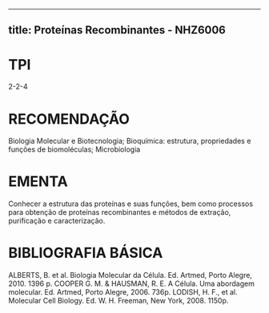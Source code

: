 
---
title: Proteínas Recombinantes - NHZ6006 
---

# TPI

2-2-4

# RECOMENDAÇÃO

Biologia Molecular e Biotecnologia; Bioquímica: estrutura, propriedades e funções de biomoléculas; Microbiologia

# EMENTA

Conhecer a estrutura das proteínas e suas funções, bem como processos para obtenção de proteínas recombinantes e métodos de extração, purificação e caracterização.

# BIBLIOGRAFIA BÁSICA

ALBERTS, B. et al. Biologia Molecular da Célula. Ed. Artmed, Porto Alegre, 2010. 1396 p.
COOPER G. M. & HAUSMAN, R. E. A Célula. Uma abordagem molecular. Ed. Artmed, Porto Alegre, 2006. 736p.
LODISH, H. F., et al. Molecular Cell Biology. Ed. W. H. Freeman, New York, 2008.  1150p. 
        